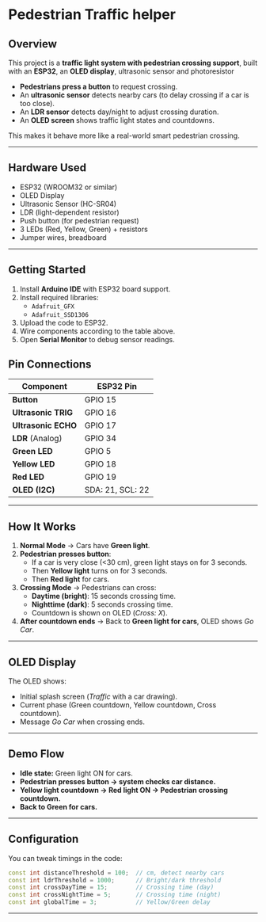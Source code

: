 #  Pedestrian Traffic helper

## Overview
This project is a **traffic light system with pedestrian crossing support**, built with an **ESP32**, an **OLED display**, ultrasonic sensor and photoresistor

- **Pedestrians press a button** to request crossing.  
- An **ultrasonic sensor** detects nearby cars (to delay crossing if a car is too close).  
- An **LDR sensor** detects day/night to adjust crossing duration.  
- An **OLED screen** shows traffic light states and countdowns.  

This makes it behave more like a real-world smart pedestrian crossing.

---

## Hardware Used
- ESP32 (WROOM32 or similar)
- OLED Display
- Ultrasonic Sensor (HC-SR04)
- LDR (light-dependent resistor)
- Push button (for pedestrian request)
- 3 LEDs (Red, Yellow, Green) + resistors
- Jumper wires, breadboard

---
##  Getting Started
1. Install **Arduino IDE** with ESP32 board support.  
2. Install required libraries:  
   - `Adafruit_GFX`  
   - `Adafruit_SSD1306`  
3. Upload the code to ESP32.  
4. Wire components according to the table above.  
5. Open **Serial Monitor** to debug sensor readings.  

## Pin Connections

| Component       | ESP32 Pin |
|-----------------|-----------|
| **Button**      | GPIO 15   |
| **Ultrasonic TRIG** | GPIO 16 |
| **Ultrasonic ECHO** | GPIO 17 |
| **LDR** (Analog) | GPIO 34   |
| **Green LED**   | GPIO 5    |
| **Yellow LED**  | GPIO 18   |
| **Red LED**     | GPIO 19   |
| **OLED (I2C)**  | SDA: 21, SCL: 22 |

---

## How It Works
1. **Normal Mode** → Cars have **Green light**.  
2. **Pedestrian presses button**:  
   - If a car is very close (<30 cm), green light stays on for 3 seconds.  
   - Then **Yellow light** turns on for 3 seconds.  
   - Then **Red light** for cars.  
3. **Crossing Mode** → Pedestrians can cross:  
   - **Daytime (bright)**: 15 seconds crossing time.  
   - **Nighttime (dark)**: 5 seconds crossing time.  
   - Countdown is shown on OLED (*Cross: X*).  
4. **After countdown ends** → Back to **Green light for cars**, OLED shows *Go Car*.  

---

## OLED Display
The OLED shows:  
- Initial splash screen (*Traffic* with a car drawing).  
- Current phase (Green countdown, Yellow countdown, Cross countdown).  
- Message *Go Car* when crossing ends.

---

## Demo Flow
- **Idle state:** Green light ON for cars.  
- **Pedestrian presses button → system checks car distance.**  
- **Yellow light countdown → Red light ON → Pedestrian crossing countdown.**  
- **Back to Green for cars.**

---

## Configuration
You can tweak timings in the code:
```cpp
const int distanceThreshold = 100;  // cm, detect nearby cars
const int ldrThreshold = 1000;      // Bright/dark threshold
const int crossDayTime = 15;        // Crossing time (day)
const int crossNightTime = 5;       // Crossing time (night)
const int globalTime = 3;           // Yellow/Green delay
```

---


